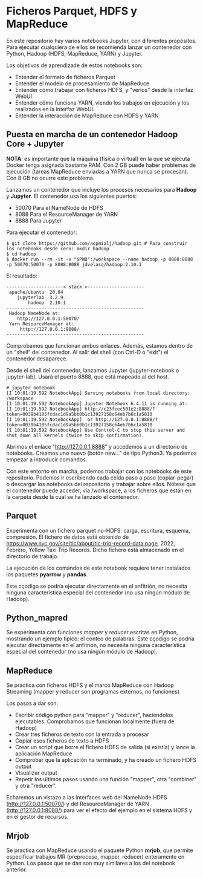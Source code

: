 # Ficheros Parquet, HDFS y MapReduce
En este repositorio hay varios notebooks Jupyter, con diferentes propósitos. Para ejecutar cualquiera de ellos se recomienda lanzar un contenedor con Python, Hadoop (HDFS, MapReduce, YARN) y Jupyter. 

Los objetivos de aprendizade de estos notebooks son:

* Entender el formato de ficheros Parquet
* Entender el modelo de procesamiento de MapReduce
* Entender cómo trabajar con ficheros HDFS, y "verlos" desde la interfaz WebUI
* Entender cómo funciona YARN, viendo los trabajos en ejecución y los realizados en la interfaz WebUI.
* Entender la interacción de MapReduce con HDFS y YARN

## Puesta en marcha de un contenedor Hadoop Core + Jupyter
**NOTA**: es importante que la máquina (física o virtual) en la que se ejecuta Docker tenga asignada bastante RAM. Con 2 GB puede haber problemas de ejecución (tareas MapReduce enviadas a YARN que nunca se procesan). Con 8 GB no ocurre este problema. 

Lanzamos un contenedor que incluye los procesos necesarios para **Hadoop** y **Jupyter**. El contenedor usa los siguientes puertos:

* 50070 Para el NameNode de HDFS
* 8088 Para el ResourceManager de YARN
* 8888 Para Jupyter

Para ejecutar el contenedor:

```shell
$ git clone https://github.com/acpmialj/hadoop.git # Para construir los notebooks desde cero: mkdir hadoop 
$ cd hadoop
$ docker run --rm -it -v "$PWD":/workspace --name hadoop -p 8888:8888 -p 50070:50070 -p 8088:8088 jdvelasq/hadoop:2.10.1
```

El resultado:

```shell
---------------------< stack >---------------------
 apache/ubuntu  20.04
    jupyterlab  3.2.9
        hadoop  2.10.1
---------------------------------------------------
 Hadoop NameNode at: 
    http://127.0.0.1:50070/
 Yarn ResourceManager at: 
     http://127.0.0.1:8088/
---------------------------------------------------
```

Comprobamos que funcionan ambos enlaces. Además, estamos dentro de un "shell" del contenedor. Al salir del shell (con Ctrl-D o "exit") el contenedor desaparece. 

Desde el shell del contenedor, lanzamos Jupyter (jupyter-notebook o jupyter-lab). Usará el puerto 8888, que está mapeado al del host. 

```shell
# jupyter notebook 
[I 10:01:19.592 NotebookApp] Serving notebooks from local directory: /workspace
[I 10:01:19.592 NotebookApp] Jupyter Notebook 6.4.11 is running at:
[I 10:01:19.592 NotebookApp] http://c23feec501e2:8888/?token=0039b4185fcdac1d9a5bb0b1c13927158c64eb7b6c1a5810
[I 10:01:19.592 NotebookApp]  or http://127.0.0.1:8888/?token=0039b4185fcdac1d9a5bb0b1c13927158c64eb7b6c1a5810
[I 10:01:19.592 NotebookApp] Use Control-C to stop this server and shut down all kernels (twice to skip confirmation).
```

Abrimos el enlace "http://127.0.0.1:8888" y accedemos a un directorio de notebooks. Creamos uno nuevo (botón new..." de tipo Python3. Ya podemos empezar a introducir comandos. 

Con este entorno en marcha, podemos trabajar con los notebooks de este repositorio. Podemos ir escribiendo cada celda paso a paso (copiar-pegar) o descargar los notebooks del repositorio y trabajar sobre ellos. Nótese que el contenedor puede acceder, vía /workspace, a los ficheros que están en la carpeta desde la cual se ha lanzado el contenedor. 

## Parquet
Experimenta con un fichero parquet no-HDFS: carga, escritura, esquema, compresión. El fichero de datos está obtenido de https://www.nyc.gov/site/tlc/about/tlc-trip-record-data.page, 2022, Febrero, Yellow Taxi Trip Records. Dicho fichero está almacenado en el directorio de trabajo. 

La ejecución de los comandos de este notebook requiere tener instalados los paquetes **pyarrow** y **pandas**. 

Este cçodigo se podría ejecutar directamente en el anfitrión, no necesita ninguna característica especial del contenedor (no usa ningún módulo de Hadoop). 

## Python_mapred
Se experimenta con funciones *mapper* y *reducer* escritas en Python, mostrando un ejemplo típico: el conteo de palabras. Este cçodigo se podría ejecutar directamente en el anfitrión, no necesita ninguna característica especial del contenedor (no usa ningún módulo de Hadoop). 

## MapReduce 
Se practica con ficheros HDFS y el marco MapReduce con Hadoop Streaming (mapper y reducer son programas externos, no funciones)

Los pasos a dar son:

* Escribir código python para "mapper" y "reducer", haciéndolos ejecutables. Comprobamos que funcionan localmente (fuera de Hadoop)
* Crear tres ficheros de texto con la entrada a procesar
* Copiar esos ficheros de texto a HDFS
* Crear un script que borre el fichero HDFS de salida (si existía) y lance la aplicación MapReduce
* Comprobar que la aplicación ha terminado, y ha creado un fichero HDFS output
* Visualizar output
* Repetir los últimos pasos usando una función "mapper", otra "combiner" y otra "reducer".

Echaremos un vistazo a las interfaces web del NameNode HDFS (http://127.0.0.1:50070/) y del ResourceManager de YARN (http://127.0.0.1:8088/) para ver el efecto del ejemplo en el sistema HDFS y en el gestor de recursos. 

## Mrjob
Se practica con MapReduce usando el paquete Python **mrjob**, que permite especificar trabajos MR (preproceso, mapper, reducer) enteramente en Python. Los pasos que se dan son muy similares a los del notebook anterior. 

